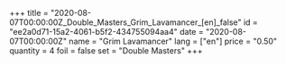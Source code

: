 +++
title = "2020-08-07T00:00:00Z_Double_Masters_Grim_Lavamancer_[en]_false"
id = "ee2a0d71-15a2-4061-b5f2-434755094aa4"
date = "2020-08-07T00:00:00Z"
name = "Grim Lavamancer"
lang = ["en"]
price = "0.50"
quantity = 4
foil = false
set = "Double Masters"
+++
